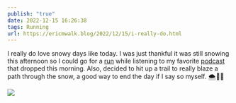 ```yaml
---
publish: "true"
date: 2022-12-15 16:26:38
tags: Running
url: https://ericmwalk.blog/2022/12/15/i-really-do.html
---
```


I really do love snowy days like today. I was just thankful it was still snowing this afternoon so I could go for a [run](https://www.strava.com/activities/8252847915) while listening to my favorite [podcast](https://listen.hemisphericviews.com/) that dropped this morning. Also, decided to hit up a trail to really blaze a path through the snow, a good way to end the day if I say so myself. 🌨🏃‍♂️

![](https://ericmwalk.blog/uploads/2024/img-1370.gif)